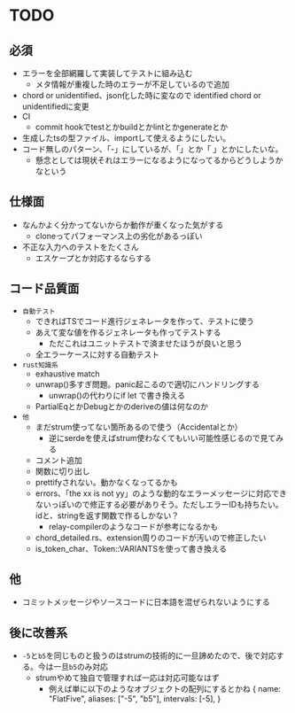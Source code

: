 # TODO

## 必須

- エラーを全部網羅して実装してテストに組み込む
  - メタ情報が重複した時のエラーが不足しているので追加
- chord or unidentified、json化した時に変なので identified chord or unidentifiedに変更
- CI
  - commit hookでtestとかbuildとかlintとかgenerateとか
- 生成したtsの型ファイル、importして使えるようにしたい。
- コード無しのパターン、「-」にしているが、「」とか「 」とかにしたいな。
  - 懸念としては現状それはエラーになるようになってるからどうしようかなという

## 仕様面

- なんかよく分かってないからか動作が重くなった気がする
  - cloneってパフォーマンス上の劣化があるっぽい
- 不正な入力へのテストをたくさん
  - エスケープとか対応するならする

## コード品質面

- `自動テスト`
  - できればTSでコード進行ジェネレータを作って、テストに使う
  - あえて変な値を作るジェネレータも作ってテストする
    - ただこれはユニットテストで済ませたほうが良いと思う
  - 全エラーケースに対する自動テスト
- `rust知識系`
  - exhaustive match
  - unwrap()多すぎ問題。panic起こるので適切にハンドリングする
    - unwrap()の代わりにif let で書き換える
  - PartialEqとかDebugとかのderiveの値は何なのか
- `他`
  - まだstrum使ってない箇所あるので使う（Accidentalとか）
    - 逆にserdeを使えばstrum使わなくてもいい可能性感じるので見てみる
  - コメント追加
  - 関数に切り出し
  - prettifyされない。動かなくなってるかも
  - errors、「the xx is not yy」のような動的なエラーメッセージに対応できないっぽいので修正する必要がありそう。ただしエラーIDも持ちたい。idと、stringを返す関数で作るしかない？
    - relay-compilerのようなコードが参考になるかも
  - chord_detailed.rs、extension周りのコードが汚いので修正したい
  - is_token_char、Token::VARIANTSを使って書き換える

## 他

- コミットメッセージやソースコードに日本語を混ぜられないようにする

## 後に改善系

- `-5`と`b5`を同じものと扱うのはstrumの技術的に一旦諦めたので、後で対応する。今は一旦`b5`のみ対応
  - strumやめて独自で管理すれば一応は対応可能なはず
    - 例えば単に以下のようなオブジェクトの配列にするとかね
      {
        name: "FlatFive",
        aliases: ["-5", "b5"],
        intervals: [-5],
      }
